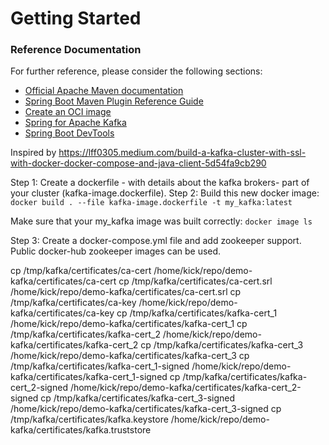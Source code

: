 # Getting Started

### Reference Documentation

For further reference, please consider the following sections:

* [Official Apache Maven documentation](https://maven.apache.org/guides/index.html)
* [Spring Boot Maven Plugin Reference Guide](https://docs.spring.io/spring-boot/docs/2.5.6/maven-plugin/reference/html/)
* [Create an OCI image](https://docs.spring.io/spring-boot/docs/2.5.6/maven-plugin/reference/html/#build-image)
* [Spring for Apache Kafka](https://docs.spring.io/spring-boot/docs/2.5.6/reference/htmlsingle/#boot-features-kafka)
* [Spring Boot DevTools](https://docs.spring.io/spring-boot/docs/2.5.6/reference/htmlsingle/#using-boot-devtools)

Inspired by https://lff0305.medium.com/build-a-kafka-cluster-with-ssl-with-docker-docker-compose-and-java-client-5d54fa9cb290

Step 1: Create a dockerfile - with details about the kafka brokers- part of your cluster (kafka-image.dockerfile).
Step 2: Build this new docker image: 
`docker build . --file kafka-image.dockerfile -t my_kafka:latest`

Make sure that your my_kafka image was built correctly:
`docker image ls`

Step 3: Create a docker-compose.yml file and add zookeeper support. Public docker-hub zookeeper images can be used.

cp  /tmp/kafka/certificates/ca-cert /home/kick/repo/demo-kafka/certificates/ca-cert
cp  /tmp/kafka/certificates/ca-cert.srl /home/kick/repo/demo-kafka/certificates/ca-cert.srl
cp  /tmp/kafka/certificates/ca-key /home/kick/repo/demo-kafka/certificates/ca-key
cp  /tmp/kafka/certificates/kafka-cert_1 /home/kick/repo/demo-kafka/certificates/kafka-cert_1
cp  /tmp/kafka/certificates/kafka-cert_2 /home/kick/repo/demo-kafka/certificates/kafka-cert_2
cp  /tmp/kafka/certificates/kafka-cert_3 /home/kick/repo/demo-kafka/certificates/kafka-cert_3
cp  /tmp/kafka/certificates/kafka-cert_1-signed /home/kick/repo/demo-kafka/certificates/kafka-cert_1-signed
cp  /tmp/kafka/certificates/kafka-cert_2-signed /home/kick/repo/demo-kafka/certificates/kafka-cert_2-signed
cp  /tmp/kafka/certificates/kafka-cert_3-signed /home/kick/repo/demo-kafka/certificates/kafka-cert_3-signed
cp  /tmp/kafka/certificates/kafka.keystore /home/kick/repo/demo-kafka/certificates/kafka.truststore



